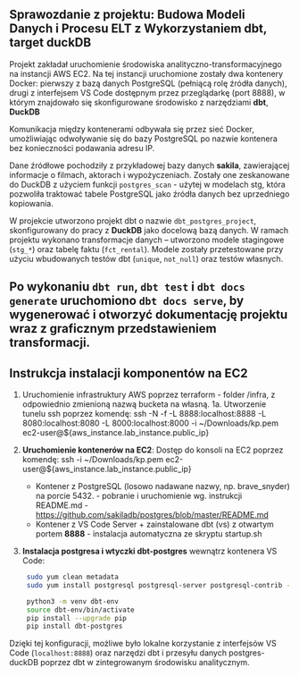## Sprawozdanie z projektu: Budowa Modeli Danych i Procesu ELT z Wykorzystaniem dbt, target duckDB

Projekt zakładał uruchomienie środowiska analityczno-transformacyjnego na instancji AWS EC2. Na tej instancji uruchomione zostały dwa kontenery Docker: pierwszy z bazą danych PostgreSQL (pełniącą rolę źródła danych), drugi z interfejsem VS Code dostępnym przez przeglądarkę (port 8888), w którym znajdowało się skonfigurowane środowisko z narzędziami **dbt**, **DuckDB** 

Komunikacja między kontenerami odbywała się przez sieć Docker, umożliwiając odwoływanie się do bazy PostgreSQL po nazwie kontenera bez konieczności podawania adresu IP.

Dane źródłowe pochodziły z przykładowej bazy danych **sakila**, zawierającej informacje o filmach, aktorach i wypożyczeniach. Zostały one zeskanowane do DuckDB z użyciem funkcji `postgres_scan` - użytej w modelach stg, która pozwoliła traktować tabele PostgreSQL jako źródła danych bez uprzedniego kopiowania.

W projekcie utworzono projekt dbt o nazwie `dbt_postgres_project`, skonfigurowany do pracy z **DuckDB** jako docelową bazą danych. W ramach projektu wykonano transformacje danych – utworzono modele stagingowe (`stg_*`) oraz tabelę faktu (`fct_rental`). Modele zostały przetestowane przy użyciu wbudowanych testów dbt (`unique`, `not_null`) oraz testów własnych.

Po wykonaniu `dbt run`, `dbt test` i `dbt docs generate` uruchomiono `dbt docs serve`, by wygenerować i otworzyć dokumentację projektu wraz z graficznym przedstawieniem transformacji.
---

## Instrukcja instalacji komponentów na EC2

1. Uruchomienie infrastruktury AWS poprzez terraform - folder /infra, z odpowiednio zmienioną nazwą bucketa na własną.
1a. Utworzenie tunelu ssh poprzez komendę:
ssh -N -f -L 8888:localhost:8888 -L 8080:localhost:8080 -L 8000:localhost:8000 -i ~/Downloads/kp.pem ec2-user@${aws_instance.lab_instance.public_ip}

2. **Uruchomienie kontenerów na EC2**:
Dostęp do konsoli na EC2 poprzez komendę: 
ssh -i ~/Downloads/kp.pem ec2-user@${aws_instance.lab_instance.public_ip}

   * Kontener z PostgreSQL (losowo nadawane nazwy, np. brave_snyder) na porcie 5432. - pobranie i uruchomienie wg. instrukcji README.md - https://github.com/sakiladb/postgres/blob/master/README.md
   * Kontener z VS Code Server + zainstalowane dbt (vs) z otwartym portem **8888** - instalacja automatyczna ze skryptu startup.sh

3. **Instalacja postgresa i wtyczki dbt-postgres** wewnątrz kontenera VS Code:

   ```bash
    sudo yum clean metadata
    sudo yum install postgresql postgresql-server postgresql-contrib -y

    python3 -m venv dbt-env
    source dbt-env/bin/activate
    pip install --upgrade pip
    pip install dbt-postgres

   ```

Dzięki tej konfiguracji, możliwe było lokalne korzystanie z interfejsów VS Code (`localhost:8888`) oraz narzędzi dbt i przesyłu danych postgres-duckDB poprzez dbt w zintegrowanym środowisku analitycznym.
